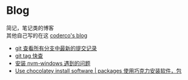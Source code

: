 # Blog
简记，笔记类的博客  
其他自己写的在这 [coderco's blog](https://kmq116.github.io/blog/)   
* [git 查看所有分支中最新的提交记录](https://github.com/kmq116/Blog/issues/1)
* [git tag 快查](https://github.com/kmq116/Blog/issues/2)
* [安装 nvm-windows 遇到的问题](https://github.com/kmq116/Blog/issues/3)
* [Use chocolatey install software | packages 使用巧克力安装软件，包](https://github.com/kmq116/Blog/issues/4)
